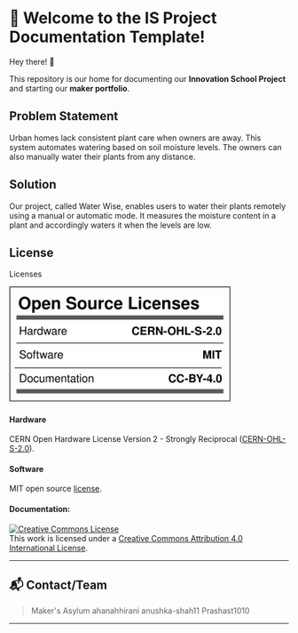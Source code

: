 # 📘 Welcome to the IS Project Documentation Template!

Hey there! 👋

This repository is our home for documenting our **Innovation School Project** and starting our **maker portfolio**. 

## Problem Statement
Urban homes lack consistent plant care when owners are away. This system automates watering based on soil moisture levels. The owners can also manually water their plants from any distance.

## Solution
Our project, called Water Wise, enables users to water their plants remotely using a manual or automatic mode. It measures the moisture content in a plant and accordingly waters it when the levels are low.

## License

Licenses

<a href="LICENSE.md"><img src="Images\Licenses_facts.svg" width="400" alt="Open Source Licenses Facts"/></a>

#### Hardware
CERN Open Hardware License Version 2 - Strongly Reciprocal ([CERN-OHL-S-2.0](https://spdx.org/licenses/CERN-OHL-S-2.0.html)).

#### Software
MIT open source [license](http://opensource.org/licenses/MIT).

#### Documentation:
<a rel="license" href="http://creativecommons.org/licenses/by/4.0/"><img alt="Creative Commons License" style="border-width:0" src="https://i.creativecommons.org/l/by/4.0/88x31.png" /></a><br />This work is licensed under a <a rel="license" href="http://creativecommons.org/licenses/by/4.0/">Creative Commons Attribution 4.0 International License</a>.

---

## 📬 Contact/Team

> Maker's Asylum
> ahanahhirani
> anushka-shah11
> Prashast1010

---

